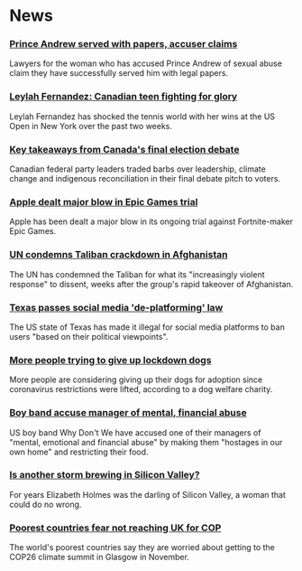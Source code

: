 # News
### [Prince Andrew served with papers, accuser claims](https://www.bbc.com/news/uk-58523119)
Lawyers for the woman who has accused Prince Andrew of sexual abuse claim they have successfully served him with legal papers.
### [Leylah Fernandez: Canadian teen fighting for glory](https://www.bbc.com/news/world-us-canada-58523448)
Leylah Fernandez has shocked the tennis world with her wins at the US Open in New York over the past two weeks.
### [Key takeaways from Canada's final election debate](https://www.bbc.com/news/world-us-canada-58495746)
Canadian federal party leaders traded barbs over leadership, climate change and indigenous reconciliation in their final debate pitch to voters. 
### [Apple dealt major blow in Epic Games trial](https://www.bbc.com/news/technology-58522588)
Apple has been dealt a major blow in its ongoing trial against Fortnite-maker Epic Games.
### [UN condemns Taliban crackdown in Afghanistan](https://www.bbc.com/news/world-asia-58520146)
The UN has condemned the Taliban for what its "increasingly violent response" to dissent, weeks after the group's rapid takeover of Afghanistan. 
### [Texas passes social media 'de-platforming' law](https://www.bbc.com/news/technology-58516155)
The US state of Texas has made it illegal for social media platforms to ban users "based on their political viewpoints".
### [More people trying to give up lockdown dogs](https://www.bbc.com/news/uk-58518892)
More people are considering giving up their dogs for adoption since coronavirus restrictions were lifted, according to a dog welfare charity.
### [Boy band accuse manager of mental, financial abuse](https://www.bbc.com/news/entertainment-arts-58520199)
US boy band Why Don't We have accused one of their managers of "mental, emotional and financial abuse" by making them "hostages in our own home" and restricting their food.
### [Is another storm brewing in Silicon Valley?](https://www.bbc.com/news/technology-58469882)
For years Elizabeth Holmes was the darling of Silicon Valley, a woman that could do no wrong.
### [Poorest countries fear not reaching UK for COP](https://www.bbc.com/news/uk-58360996)
The world's poorest countries say they are worried about getting to the COP26 climate summit in Glasgow in November. 
